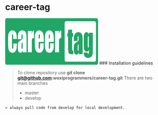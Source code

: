 # career-tag

<img src="public/assets/logos/careerscore_logo_lang.png" alt="Image of CareerTag" height="150" width="300"/>
### Installation guidelines

> To clone repository use **git clone git@github.com:woxiprogrammers/career-tag.git**
> There are two main branches
> * master
> * develop
```
> always pull code from develop for local development.
